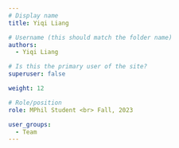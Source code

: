 ```yaml
---
# Display name
title: Yiqi Liang

# Username (this should match the folder name)
authors:
  - Yiqi Liang

# Is this the primary user of the site?
superuser: false

weight: 12

# Role/position
role: MPhil Student <br> Fall, 2023

user_groups:
  - Team
---
```

